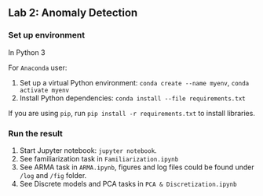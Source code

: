 ## Lab 2: Anomaly Detection

### Set up environment

In Python 3

For `Anaconda` user:
1. Set up a virtual Python environment: `conda create --name myenv`, `conda activate myenv`
2. Install Python dependencies: `conda install --file requirements.txt`

If you are using `pip`, run `pip install -r requirements.txt` to install libraries.

### Run the result
1. Start Jupyter notebook: `jupyter notebook`.
2. See familiarization task in `Familiarization.ipynb`
3. See ARMA task in `ARMA.ipynb`, figures and log files could be found under `/log` and `/fig` folder.
4. See Discrete models and PCA tasks in `PCA & Discretization.ipynb`
